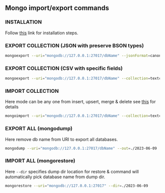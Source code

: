 ## Mongo import/export commands

### INSTALLATION

Follow [this](https://www.mongodb.com/docs/database-tools/installation/installation/) link for installation steps.

### EXPORT COLLECTION (JSON with preserve BSON types)

```bash
mongoexport --uri="mongodb://127.0.0.1:27017/dbName" --jsonFormat=canonical  --collection=textcontent  --out=textcontent.json
```

### EXPORT COLLECTION (CSV with specific fields)

```bash
mongoexport --uri="mongodb://127.0.0.1:27017/dbName" --collection=textcontent --type=csv --fields=name,address --out=/backups/collection.csv
```

### IMPORT COLLECTION

Here mode can be any one from insert, upsert, merge & delete see [this](https://www.mongodb.com/docs/database-tools/mongoimport/#std-option-mongoimport.--mode) for details

```bash
mongoimport --uri="mongodb://127.0.0.1:27017/dbName" --collection=textcontent --type=json --mode=upsert  --file=./textcontent.json
```

### EXPORT ALL (mongodump)

Here remove db name from URI to export all databases.

```bash
mongodump --uri="mongodb://127.0.0.1:27017/dbName" --out=./2023-06-09
```

### IMPORT ALL (mongorestore)

Here `--dir` specifies dump dir location for restore & command will automatically pick database name from dump dir.

```bash
mongorestore --uri="mongodb://127.0.0.1:27017" --dir=./2023-06-09
```
